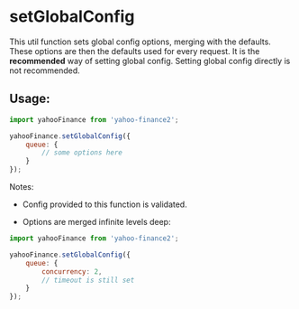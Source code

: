# setGlobalConfig

This util function sets global config options, merging with the defaults. These options are then the defaults used for every request. It is the **recommended** way of setting global config. Setting global config directly is not recommended.

## Usage:

```js
import yahooFinance from 'yahoo-finance2';

yahooFinance.setGlobalConfig({
    queue: {
        // some options here
    }
});
```

Notes:

- Config provided to this function is validated.

- Options are merged infinite levels deep:
```js
import yahooFinance from 'yahoo-finance2';

yahooFinance.setGlobalConfig({
    queue: {
        concurrency: 2,
        // timeout is still set
    }
});
```
